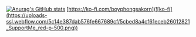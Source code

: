 [![Anurag's GitHub stats](https://github-readme-stats.vercel.app/api?username=boyphongsakorn)](https://github.com/anuraghazra/github-readme-stats)
[https://ko-fi.com/boyphongsakorn](![ko-fi](https://uploads-ssl.webflow.com/5c14e387dab576fe667689cf/5cbed8a4cf61eceb26012821_SupportMe_red-p-500.png))


